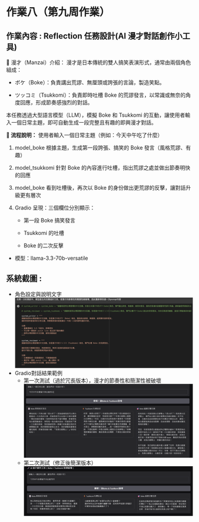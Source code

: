 # 作業八（第九周作業） 
## 作業內容 : Reflection 任務設計(AI 漫才對話創作小工具)
🎤 漫才（Manzai）介紹： 漫才是日本傳統的雙人搞笑表演形式，通常由兩個角色組成：

  - ボケ（Boke）：負責講出荒謬、無厘頭或誇張的言論，製造笑點。

  - ツッコミ（Tsukkomi）：負責即時吐槽 Boke 的荒謬發言，以常識或無奈的角度回應，形成節奏感強烈的對話。

本任務透過大型語言模型（LLM），模擬 Boke 和 Tsukkomi 的互動，讓使用者輸入一個日常主題，即可自動生成一段完整且有趣的即興漫才對話。

**🎯 流程說明：**
使用者輸入一個日常主題（例如：今天中午吃了什麼）

1. model_boke 根據主題，生成第一段誇張、搞笑的 Boke 發言（風格荒謬、有趣）

2. model_tsukkomi 針對 Boke 的內容進行吐槽，指出荒謬之處並做出節奏明快的回應

3. model_boke 看到吐槽後，再次以 Boke 的身份做出更荒謬的反擊，讓對話升級更有層次

4. Gradio 呈現：三個欄位分別顯示：

    - 第一段 Boke 搞笑發言

    - Tsukkomi 的吐槽

    - Boke 的二次反擊
- 模型：llama-3.3-70b-versatile

## 系統截圖 : 
- 角色設定與說明文字
  ![圖片](https://github.com/31Wilson13/ntnu_11302generativeAI/blob/main/HW8_week9/setting.jpg)
- Gradio對話結果範例
  - 第一次測試（過於冗長版本），漫才的節奏性和簡潔性被破壞 
  ![圖片](https://github.com/31Wilson13/ntnu_11302generativeAI/blob/main/HW8_week9/example1.png)
  - 第二次測試（修正後簡潔版本）
  ![圖片](https://github.com/31Wilson13/ntnu_11302generativeAI/blob/main/HW8_week9/example2.png)
